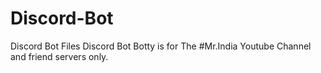 # Discord-Bot
Discord Bot Files
Discord Bot Botty is for The #Mr.India Youtube Channel and friend servers only.
